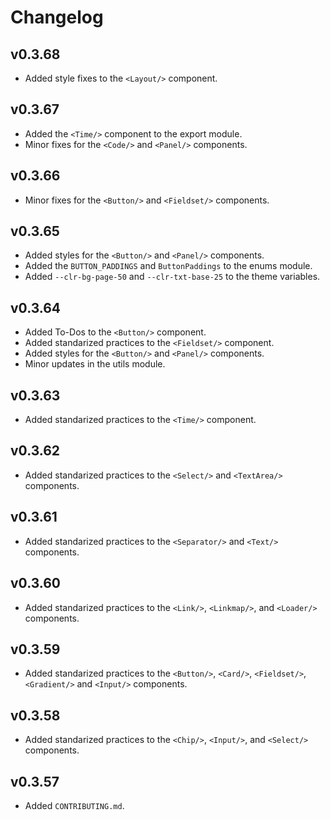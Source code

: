 # Changelog

## v0.3.68

- Added style fixes to the `<Layout/>` component.

## v0.3.67

- Added the `<Time/>` component to the export module.
- Minor fixes for the `<Code/>` and `<Panel/>` components.

## v0.3.66

- Minor fixes for the `<Button/>` and `<Fieldset/>` components.

## v0.3.65

- Added styles for the `<Button/>` and `<Panel/>` components.
- Added the `BUTTON_PADDINGS` and `ButtonPaddings` to the enums module.
- Added `--clr-bg-page-50` and `--clr-txt-base-25` to the theme variables.

## v0.3.64

- Added To-Dos to the `<Button/>` component.
- Added standarized practices to the `<Fieldset/>` component.
- Added styles for the `<Button/>` and `<Panel/>` components.
- Minor updates in the utils module.

## v0.3.63

- Added standarized practices to the `<Time/>` component.

## v0.3.62

- Added standarized practices to the `<Select/>` and `<TextArea/>` components.

## v0.3.61

- Added standarized practices to the `<Separator/>` and `<Text/>` components.

## v0.3.60

- Added standarized practices to the `<Link/>`, `<Linkmap/>`, and `<Loader/>` components.

## v0.3.59

- Added standarized practices to the `<Button/>`, `<Card/>`, `<Fieldset/>`, `<Gradient/>` and `<Input/>` components.

## v0.3.58

- Added standarized practices to the `<Chip/>`, `<Input/>`, and `<Select/>` components.

## v0.3.57

- Added `CONTRIBUTING.md`.